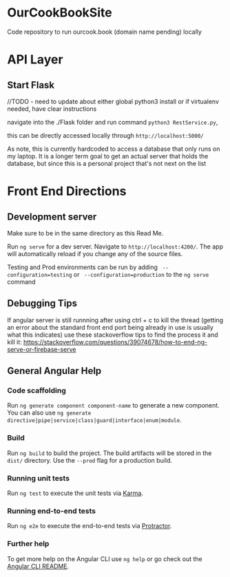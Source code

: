# OurCookBookSite
Code repository to run ourcook.book (domain name pending) locally


# API Layer

## Start Flask

//TODO - need to update about either global python3 install or if virtualenv needed, have clear instructions

navigate into the ./Flask folder and run command `python3 RestService.py`, 

this can be directly accessed locally through `http://localhost:5000/`

As note, this is currently hardcoded to access a database that only runs
on my laptop. It is a longer term goal to get an actual server that holds
the database, but since this is a personal project that's not next on the list


# Front End Directions

## Development server

Make sure to be in the same directory as this Read Me.  

Run `ng serve` for a dev server. Navigate to `http://localhost:4200/`. The app will automatically reload if you change any of the source files.

Testing and Prod environments can be run by adding ` --configuration=testing` or ` --configuration=production` to the `ng serve` command

## Debugging Tips

If angular server is still runnning after using ctrl + c to kill the thread (getting an error about the standard front end port being already in use is usually what this indicates) use these stackoverflow tips to find the process it and kill it: https://stackoverflow.com/questions/39074678/how-to-end-ng-serve-or-firebase-serve

## General Angular Help

### Code scaffolding

Run `ng generate component component-name` to generate a new component. You can also use `ng generate directive|pipe|service|class|guard|interface|enum|module`.

### Build

Run `ng build` to build the project. The build artifacts will be stored in the `dist/` directory. Use the `--prod` flag for a production build.

### Running unit tests

Run `ng test` to execute the unit tests via [Karma](https://karma-runner.github.io).

### Running end-to-end tests

Run `ng e2e` to execute the end-to-end tests via [Protractor](http://www.protractortest.org/).

### Further help

To get more help on the Angular CLI use `ng help` or go check out the [Angular CLI README](https://github.com/angular/angular-cli/blob/master/README.md).
